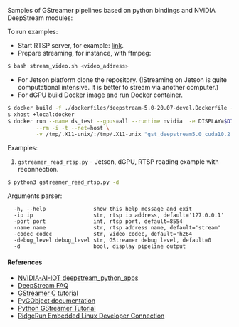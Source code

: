 
Samples of GStreamer pipelines based on python bindings and NVIDIA DeepStream modules:

To run examples:

* Start RTSP server, for example: [link](https://github.com/aler9/rtsp-simple-server).
* Prepare streaming, for instance, with ffmpeg:

```bash
$ bash stream_video.sh <video_address>
```
* For Jetson platform clone the repository. (!Streaming on Jetson is quite computational intensive. It is better to stream via another computer.)
* For dGPU build Docker image and run Docker container.

```bash
$ docker build -f ./dockerfiles/deepstream-5.0-20.07-devel.Dockerfile -t gst_deepstream5.0_cuda10.2:dgpu .
$ xhost +local:docker
$ docker run --name ds_test --gpus=all --runtime nvidia  -e DISPLAY=$DISPLAY \
         --rm -i -t --net=host \
         -v /tmp/.X11-unix/:/tmp/.X11-unix "gst_deepstream5.0_cuda10.2:dgpu" bash

```

Examples:

1. `gstreamer_read_rtsp.py` - Jetson, dGPU, RTSP reading example with reconnection.
```bash
$ python3 gstreamer_read_rtsp.py -d
```

Arguments parser:
```
  -h, --help               show this help message and exit
  -ip ip                   str, rtsp ip address, default='127.0.0.1'
  -port port               int, rtsp port, default=8554
  -name name               str, rtsp address name, default='stream'
  -codec codec             str, video codec, default='h264
  -debug_level debug_level str, GStreamer debug level, default=0
  -d                       bool, display pipeline output
```


#### References

* [NVIDIA-AI-IOT deepstream_python_apps](https://github.com/NVIDIA-AI-IOT/deepstream_python_apps)
* [DeepStream FAQ](https://docs.nvidia.com/metropolis/deepstream/5.0DP/dev-guide/index.html#page/DeepStream%20Plugins%20Development%20Guide/deepstream_plugin_faq.html)
* [GStreamer C tutorial](https://gstreamer.freedesktop.org/documentation/tutorials/index.html?gi-language=c)
* [PyGObject documentation](http://lazka.github.io/pgi-docs/)
* [Python GStreamer Tutorial](https://brettviren.github.io/pygst-tutorial-org/pygst-tutorial.html)
* [RidgeRun Embedded Linux Developer Connection](https://developer.ridgerun.com/wiki/index.php?title=Main_Page)